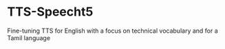 # TTS-Speecht5
Fine-tuning TTS for English with a focus on technical vocabulary and for a Tamil language
